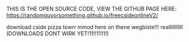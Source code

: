 THIS IS THE OPEN SOURCE CODE, VIEW THE GITHUB PAGE HERE: https://randomguyorsomething.github.io/freecsideonlineV2/

download cside pizza towrr mmod here on thene wegbiste!!!
realllllllllll
(DOWNLOADS DONT WIRK YET!11!!1111!)
